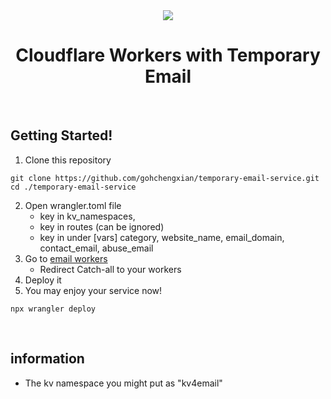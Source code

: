 <div align="center">
<img src="https://media1.tenor.com/m/H8h2JQ-qYUkAAAAC/email-email-marketing.gif"/>

# Cloudflare Workers with Temporary Email

</div>
<br />

## Getting Started!
1. Clone this repository
```
git clone https://github.com/gohchengxian/temporary-email-service.git
cd ./temporary-email-service
```
2. Open wrangler.toml file
   - key in kv_namespaces,
   - key in routes (can be ignored)
   - key in under [vars] category, website_name, email_domain, contact_email, abuse_email
3. Go to [email workers](https://dash.cloudflare.com/?to=/:account/:zone/email/routing/routes)
   - Redirect Catch-all to your workers
4.  Deploy it
5.  You may enjoy your service now!
```
npx wrangler deploy
```

<br/>

## information
- The kv namespace you might put as "kv4email"
